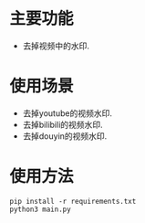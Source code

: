 # 主要功能
 - 去掉视频中的水印.

# 使用场景
 - 去掉youtube的视频水印.
 - 去掉bilibili的视频水印.
 - 去掉douyin的视频水印.

# 使用方法
```
pip install -r requirements.txt
python3 main.py
```

